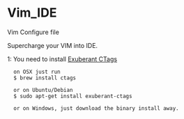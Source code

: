 # Vim_IDE
Vim Configure file

Supercharge your VIM into IDE.

1: You need to install [Exuberant CTags](http://ctags.sourceforge.net/)

      on OSX just run
      $ brew install ctags

      or on Ubuntu/Debian
      $ sudo apt-get install exuberant-ctags
  
      or on Windows, just download the binary install away.
